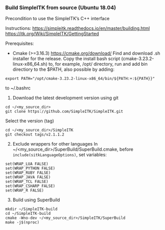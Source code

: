 ### Build SimpleITK from source (Ubuntu 18.04)
Precondition to use the SimpleITK’s C++ interface

Instructions:
https://simpleitk.readthedocs.io/en/master/building.html
https://itk.org/Wiki/SimpleITK/GettingStarted

Prerequisites:
- Cmake (>=3.16.3) https://cmake.org/download/
Find and download .sh installer for the release. 
Copy the install bash script (cmake-3.23.2-linux-x86_64.sh) to, for example, /opt/ directory, run and add bin directiory to the $PATH, also possible by adding:
```
export PATH="/opt/cmake-3.23.2-linux-x86_64/bin/${PATH:+:${PATH}}"
```
to  ~/.bashrc

1. Download the latest development version using git
```
cd ~/<my_source_dir>
git clone https://github.com/SimpleITK/SimpleITK.git
```
Select the version (tag)
```
cd ~/<my_source_dir>/SimpleITK
git checkout tags/v2.1.1.2
```
2. Exclude wrappers for other languages 
In ~/<my_source_dir>/SuperBuild/SuperBuild.cmake, before `include(sitkLanguageOptions)`, set variables:
```
set(WRAP_LUA FALSE)
set(WRAP_PYTHON FALSE)
set(WRAP_RUBY FALSE)
set(WRAP_JAVA FALSE)
set(WRAP_TCL FALSE)
set(WRAP_CSHARP FALSE)
set(WRAP_R FALSE)
```

3. Build using SuperBuild
```
mkdir ~/SimpleITK-build
cd ~/SimpleITK-build
cmake -Wno-dev ~/<my_source_dir>/SimpleITK/SuperBuild
make -j$(nproc)
```

